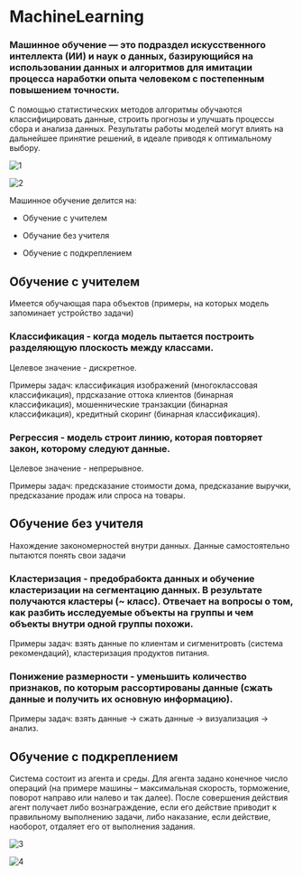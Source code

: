 # MachineLearning

### Машинное обучение — это подраздел искусственного интеллекта (ИИ) и наук о данных, базирующийся на использовании данных и алгоритмов для имитации процесса наработки опыта человеком с постепенным повышением точности.

С помощью статистических методов алгоритмы обучаются классифицировать данные, строить прогнозы и улучшать процессы сбора и анализа данных. Результаты работы моделей могут влиять на дальнейшее принятие решений, в идеале приводя к оптимальному выбору.

![1](https://i.vas3k.blog/7r9.jpg)

![2](https://s0.rbk.ru/v6_top_pics/media/img/0/69/756237500508690.jpeg)

Машинное обучение делится на:

- Обучение с учителем

- Обучание без учителя

- Обучение с подкреплением


## Обучение с учителем

Имеется обучающая пара объектов (примеры, на которых модель запоминает устройство задачи)

### Классификация - когда модель пытается построить разделяющую плоскость между классами.

Целевое значение - дискретное.

Примеры задач: классификация изображений (многоклассовая классификация), прдсказание оттока клиентов (бинарная классификация), мошеннические транзакции (бинарная классификация), кредитный скоринг (бинарная классификация).

### Регрессия - модель строит линию, которая повторяет закон, которому следуют данные.

Целевое значение - непрерывное.

Примеры задач: предсказание стоимости дома, предсказание выручки, предсказание продаж или спроса на товары.

## Обучение без учителя

Нахождение закономерностей внутри данных. Данные самостоятельно пытаются понять свои задачи

### Кластеризация - предобрабокта данных и обучение кластеризации на сегментацию данных. В результате получаются кластеры (~ класс). Отвечает на вопросы о том, как разбить исследуемые объекты на группы и чем объекты внутри одной группы похожи. 

Примеры задач: взять данные по клиентам и сигменитровть (система рекомендаций), кластеризация продуктов питания.

### Понижение размерности - уменьшить количество признаков, по которым рассортированы данные (сжать данные и получить их основную информацию).

Примеры задач: взять данные -> сжать данные -> визуализация -> анализ.

## Обучение с подкреплением

Система состоит из агента и среды. Для агента задано конечное число операций (на примере машины – максимальная скорость, торможение, поворот направо или налево и так далее). После совершения действия агент получает либо вознаграждение, если его действие приводит к правильному выполнению задачи, либо наказание, если действие, наоборот, отдаляет его от выполнения задания.

![3](https://sun9-31.userapi.com/impg/8VMNe4ODlp156CN3VWl-YVX3PXQmGRBWENgviQ/1cNGtASAkkw.jpg?size=1893x975&quality=95&sign=379d5fe7362e14367c9ed4bee4f88eae&type=album)

![4](https://sun9-55.userapi.com/impg/OAstuhS4SnpYeir4YqLIdQb9PODI83Mpzdtq2g/9uP1TN-PTsQ.jpg?size=1871x982&quality=95&sign=40be3d53ff630d33603c7e42c9a387ea&type=album)
